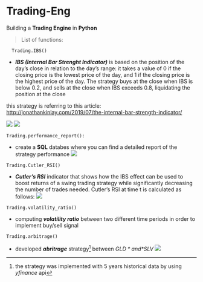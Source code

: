 # Trading-Eng
Building a **Trading Engine** in **Python**

> List of functions:

```
  Trading.IBS()
```
- ***IBS (Internal Bar Strenght Indicator)*** is based on the position of the day’s close in relation to the day’s range: it takes a value of 0 if the closing price is the lowest price of the day, and 1 if the closing price is the highest price of the day. The strategy buys at the close when IBS is below 0.2, and sells at the close when IBS exceeds 0.8, liquidating the position at the close

this strategy is referring to this article: http://jonathankinlay.com/2019/07/the-internal-bar-strength-indicator/

![](https://github.com/leo-ai-for-trading/Trading-Eng/blob/main/clips/clip-giusta.gif)
![](https://github.com/leo-ai-for-trading/Trading-Eng/blob/main/clips/ibs.performance.png)

```
Trading.performance_report():
```
- create a **SQL** databes where you can find a detailed report of the strategy performance
![](https://github.com/leo-ai-for-trading/Trading-Eng/blob/main/clips/performance%20table.png)

```
Trading.Cutler_RSI()
``` 
- ***Cutler’s RSI*** indicator that shows how the IBS effect can be used to boost returns of a swing trading strategy while significantly decreasing the number of trades needed.
Cutler’s RSI at time t is calculated as follows:
![](https://github.com/leo-ai-for-trading/Trading-Eng/blob/main/clips/cutler.png)

```
Trading.volatility_ratio()
```
- computing ***volatility ratio*** between two different time periods in order to implement buy/sell signal
```
Trading.arbitrage()
```
- developed ***abritrage*** strategy[^1] between *$GLD* and *$SLV* 
![](https://github.com/leo-ai-for-trading/Trading-Eng/upload/main/clips)
[^1]: the strategy was implemented with 5 years historical data by using *yfinance* api

